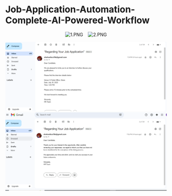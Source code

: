 # Job-Application-Automation-Complete-AI-Powered-Workflow
<p align="center">
  <img src="https://raw.githubusercontent.com/shahzaibcs/job-automation-project/main/assets/images/workflow.png" alt="1.PNG" width="45%" />
  &nbsp;&nbsp;
  <img src="https://raw.githubusercontent.com/shahzaibcs/job-automation-project/main/assets/images/purpose.png" alt="2.PNG" width="45%" />
</p>

![Alt Text](21.PNG)
![Alt Text](22.PNG)
